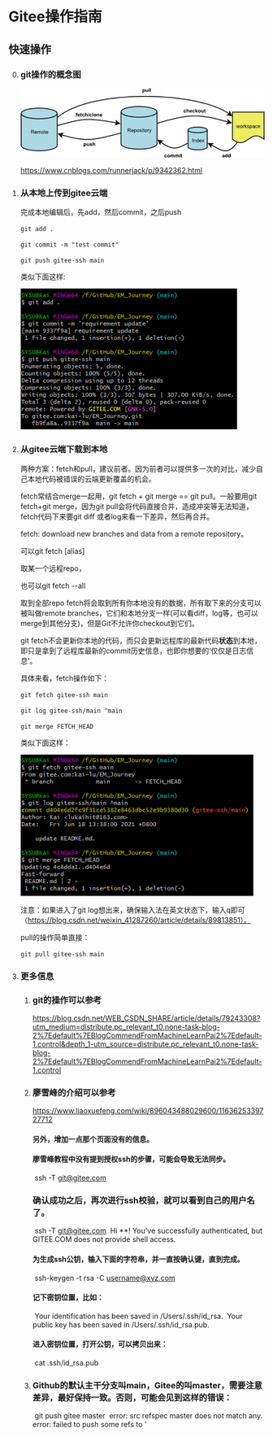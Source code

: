 # Gitee操作指南

## 快速操作

0. ### git操作的概念图

   ![输入图片说明](Gitee%E6%93%8D%E4%BD%9C%E6%8C%87%E5%8D%97.assets/160923_57905309_9256245.png)

   https://www.cnblogs.com/runnerjack/p/9342362.html

1. ### 从本地上传到gitee云端

   完成本地编辑后，先add，然后commit，之后push

   `git add .`

   `git commit -m "test commit"`

   `git push gitee-ssh main`

   类似下面这样:

   ![image-20210618125207075](Gitee%E6%93%8D%E4%BD%9C%E6%8C%87%E5%8D%97.assets/image-20210618125207075.png)

   

2. ### 从gitee云端下载到本地

   两种方案：fetch和pull，建议前者。因为前者可以提供多一次的对比，减少自己本地代码被错误的云端更新覆盖的机会。

   fetch常结合merge一起用，git fetch + git merge == git pull。一般要用git fetch+git merge，因为git pull会将代码直接合并，造成冲突等无法知道，fetch代码下来要git diff 或者log来看一下差异，然后再合并。

   

   fetch: download new branches and data from a remote repository。

   可以git fetch [alias]

   取某一个远程repo，

   也可以git fetch --all

   取到全部repo fetch将会取到所有你本地没有的数据，所有取下来的分支可以被叫做remote branches，它们和本地分支一样(可以看diff，log等，也可以merge到其他分支)，但是Git不允许你checkout到它们。

   git fetch不会更新你本地的代码，而只会更新远程库的最新代码**状态**到本地，即只是拿到了远程库最新的commit历史信息，也即你想要的‘仅仅是日志信息’。

   

   具体来看，fetch操作如下：

   `git fetch gitee-ssh main`

   `git log gitee-ssh/main ^main`

   `git merge FETCH_HEAD`

   类似下面这样：

   ![image-20210618134316254](Gitee%E6%93%8D%E4%BD%9C%E6%8C%87%E5%8D%97.assets/image-20210618134316254.png)

   注意：如果进入了git log想出来，确保输入法在英文状态下，输入q即可（https://blog.csdn.net/weixin_41287260/article/details/89813851）。

   

   pull的操作简单直接：

   `git pull gitee-ssh main`

   

3. ### 更多信息
   1. ### git的操作可以参考

      https://blog.csdn.net/WEB_CSDN_SHARE/article/details/79243308?utm_medium=distribute.pc_relevant_t0.none-task-blog-2%7Edefault%7EBlogCommendFromMachineLearnPai2%7Edefault-1.control&depth_1-utm_source=distribute.pc_relevant_t0.none-task-blog-2%7Edefault%7EBlogCommendFromMachineLearnPai2%7Edefault-1.control

   2. ### 廖雪峰的介绍可以参考 

      https://www.liaoxuefeng.com/wiki/896043488029600/1163625339727712

      #### 另外，增加一点那个页面没有的信息。

      #### 	廖雪峰教程中没有提到授权ssh的步骤，可能会导致无法同步。

      ​		ssh -T git@gitee.com

      ### 		确认成功之后，再次进行ssh校验，就可以看到自己的用户名了。

      ​		ssh -T git@gitee.com
      ​		Hi **! You've successfully authenticated, but GITEE.COM does not provide shell access.

      

      #### 	为生成ssh公钥，输入下面的字符串，并一直按确认键，直到完成。

      ​		ssh-keygen -t rsa -C username@xyz.com

      #### 	记下密钥位置，比如：

      ​		Your identification has been saved in /Users/.ssh/id_rsa.
      ​		Your public key has been saved in /Users/.ssh/id_rsa.pub.

      #### 	进入密钥位置，打开公钥，可以拷贝出来：

      ​		cat .ssh/id_rsa.pub

   3. ### Github的默认主干分支叫main，Gitee的叫master，需要注意差异，最好保持一致。否则，可能会见到这样的错误：

      ​	git push gitee master
      ​	error: src refspec master does not match any.
      ​	error: failed to push some refs to '
   
      

      

      








